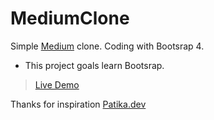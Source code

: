 # MediumClone

Simple [Medium](https://medium.com/) clone. Coding with Bootsrap 4.

 - This project goals learn Bootsrap.

> [Live Demo](http://afatihyavasi.me/MediumClone/)<br>

Thanks for inspiration [Patika.dev](https://www.patika.dev/)
